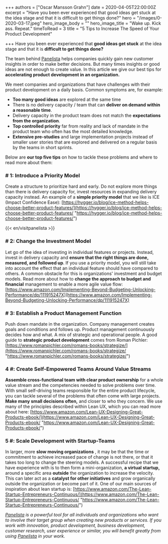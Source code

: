 +++
authors = ["Oscar Mansson Grahn"]
date = 2020-04-05T22:00:00Z
excerpt = "Have you been ever experienced that good ideas get stuck at the idea stage and that it is difficult to get things done?"
hero = "/images/0-2020-03-17.jpeg"
hero_image_body = ""
hero_image_title = "Wake up. Kick ass. Repeat."
timeToRead = 3
title = "5 Tips to Increase The Speed of Your Product Development"

+++
Have you been ever experienced that **good ideas get stuck** at the idea stage and that it is **difficult to get things done?**

The team behind [Panelista](https://panelista.com/?utm_medium=organic_social&utm_source=linkedin&utm_campaign=article&utm_content=productdevelopment) helps companies quickly gain new customer insights in order to make better decisions. But many times insights or good ideas are not enough to create value. In this article we give our best tips for **accelerating product development in an organization.**

We meet companies and organizations that have challenges with their product development on a daily basis. Common symptoms are, for example:

* **Too many good ideas** are explored at the same time
* There is no delivery capacity / team that can **deliver on demand within a reasonable time**.
* Delivery capacity in the product team does not match the **expectations from the organization**.
* **Top controlled priority** far from reality and lack of mandate in the product team who often has the most detailed knowledge.
* **Extensive pre-studies** and large implementation projects instead of smaller user stories that are explored and delivered on a regular basis by the teams in short sprints.

Below are **our top five tips** on how to tackle these problems and where to read more about them:

### **# 1: Introduce a Priority Model**

Create a structure to prioritize hard and early. Do not explore more things than there is delivery capacity for, invest resources in expanding delivery capacity instead. An example of a **simple priority model** that we like is ICE (Impact Confidence Ease): [https://hygger.io/blog/ice-method-helps-choose-better-product-features/](https://hygger.io/blog/ice-method-helps-choose-better-product-features/ "https://hygger.io/blog/ice-method-helps-choose-better-product-features/")  
  
{{< en/visitpanelista >}}

### **# 2: Change the Investment Model**

Let go of the idea of ​​investing in individual features or projects. Instead, invest in delivery capacity and **ensure that the right things are done, measured, and followed up**. If you use a priority model, you will still take into account the effect that an individual feature should have compared to others. A common obstacle for this is organizations' investment and budget models. Read more about how to **change the approach to budget and financial** management to enable a more agile value flow: [https://www.amazon.com/Implementing-Beyond-Budgeting-Unlocking-Performance/dp/111915247X](https://www.amazon.com/Implementing-Beyond-Budgeting-Unlocking-Performance/dp/111915247X)

### **# 3: Establish a Product Management Function**

Push down mandate in the organization. Company management creates goals and conditions and follows up. Product management continuously decides how and what. A mix of strategic and operational people. A good guide to **strategic product development** comes from Roman Pichler: [https://www.romanpichler.com/romans-books/strategize/](https://www.romanpichler.com/romans-books/strategize/ "https://www.romanpichler.com/romans-books/strategize/")

### **4 #: Create Self-Empowered Teams Around Value Streams**

**Assemble cross-functional team with clear product ownership** for a whole value stream and the competencies needed to solve problems over time. With small self-driving teams responsible for the entire product lifecycle, you can tackle several of the problems that often come with large projects. **Make many small decisions often,** and closer to who they concern. We use many of the principles described within Lean UX, which you can read more about here: [https://www.amazon.com/Lean-UX-Designing-Great-Products-ebook/](https://www.amazon.com/Lean-UX-Designing-Great-Products-ebook/ "https://www.amazon.com/Lean-UX-Designing-Great-Products-ebook/")

### **5 #: Scale Development with Startup-Teams**

In larger, more **slow moving organizations** , it may be that the time or commitment to achieve increased pace of change is not there, or that it takes too long to change the steering models. A successful recipe that we have experience with is to then form a mini-organization, **a virtual startup,** around a specific area **outside** the organization to increase the velocity. This can later act as a **catalyst for other initiatives** and grow organically outside the organization or become part of it. One of our main sources of inspiration about lean startup is: [https://www.amazon.com/The-Lean-Startup-Entrepreneurs-Continuous/](https://www.amazon.com/The-Lean-Startup-Entrepreneurs-Continuous/ "https://www.amazon.com/The-Lean-Startup-Entrepreneurs-Continuous/")

[_Panelista_](https://panelista.com?utm_medium=blogg&utm_source=panelistablogg&utm_campaign=article) _is a powerful tool for all individuals and organizations who want to involve their target group when creating new products or services. If you work with innovation, product development, business development, customer research, user experience or similar, you will benefit greatly from using_ [_Panelista_](https://panelista.com?utm_medium=blogg&utm_source=panelistablogg&utm_campaign=article) _in your work._